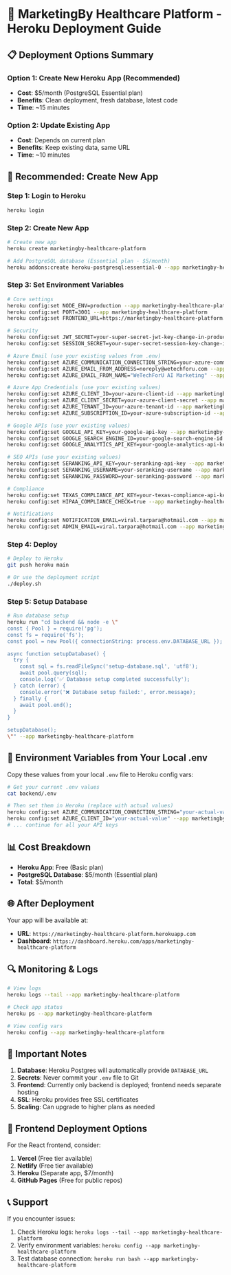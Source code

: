 # 🚀 MarketingBy Healthcare Platform - Heroku Deployment Guide

## 📋 **Deployment Options Summary**

### **Option 1: Create New Heroku App (Recommended)**
- **Cost**: $5/month (PostgreSQL Essential plan)
- **Benefits**: Clean deployment, fresh database, latest code
- **Time**: ~15 minutes

### **Option 2: Update Existing App**
- **Cost**: Depends on current plan
- **Benefits**: Keep existing data, same URL
- **Time**: ~10 minutes

## 🎯 **Recommended: Create New App**

### **Step 1: Login to Heroku**
```bash
heroku login
```

### **Step 2: Create New App**
```bash
# Create new app
heroku create marketingby-healthcare-platform

# Add PostgreSQL database (Essential plan - $5/month)
heroku addons:create heroku-postgresql:essential-0 --app marketingby-healthcare-platform
```

### **Step 3: Set Environment Variables**
```bash
# Core settings
heroku config:set NODE_ENV=production --app marketingby-healthcare-platform
heroku config:set PORT=3001 --app marketingby-healthcare-platform
heroku config:set FRONTEND_URL=https://marketingby-healthcare-platform.herokuapp.com --app marketingby-healthcare-platform

# Security
heroku config:set JWT_SECRET=your-super-secret-jwt-key-change-in-production --app marketingby-healthcare-platform
heroku config:set SESSION_SECRET=your-super-secret-session-key-change-in-production --app marketingby-healthcare-platform

# Azure Email (use your existing values from .env)
heroku config:set AZURE_COMMUNICATION_CONNECTION_STRING=your-azure-communication-connection-string --app marketingby-healthcare-platform
heroku config:set AZURE_EMAIL_FROM_ADDRESS=noreply@wetechforu.com --app marketingby-healthcare-platform
heroku config:set AZURE_EMAIL_FROM_NAME="WeTechForU AI Marketing" --app marketingby-healthcare-platform

# Azure App Credentials (use your existing values)
heroku config:set AZURE_CLIENT_ID=your-azure-client-id --app marketingby-healthcare-platform
heroku config:set AZURE_CLIENT_SECRET=your-azure-client-secret --app marketingby-healthcare-platform
heroku config:set AZURE_TENANT_ID=your-azure-tenant-id --app marketingby-healthcare-platform
heroku config:set AZURE_SUBSCRIPTION_ID=your-azure-subscription-id --app marketingby-healthcare-platform

# Google APIs (use your existing values)
heroku config:set GOOGLE_API_KEY=your-google-api-key --app marketingby-healthcare-platform
heroku config:set GOOGLE_SEARCH_ENGINE_ID=your-google-search-engine-id --app marketingby-healthcare-platform
heroku config:set GOOGLE_ANALYTICS_API_KEY=your-google-analytics-api-key --app marketingby-healthcare-platform

# SEO APIs (use your existing values)
heroku config:set SERANKING_API_KEY=your-seranking-api-key --app marketingby-healthcare-platform
heroku config:set SERANKING_USERNAME=your-seranking-username --app marketingby-healthcare-platform
heroku config:set SERANKING_PASSWORD=your-seranking-password --app marketingby-healthcare-platform

# Compliance
heroku config:set TEXAS_COMPLIANCE_API_KEY=your-texas-compliance-api-key --app marketingby-healthcare-platform
heroku config:set HIPAA_COMPLIANCE_CHECK=true --app marketingby-healthcare-platform

# Notifications
heroku config:set NOTIFICATION_EMAIL=viral.tarpara@hotmail.com --app marketingby-healthcare-platform
heroku config:set ADMIN_EMAIL=viral.tarpara@hotmail.com --app marketingby-healthcare-platform
```

### **Step 4: Deploy**
```bash
# Deploy to Heroku
git push heroku main

# Or use the deployment script
./deploy.sh
```

### **Step 5: Setup Database**
```bash
# Run database setup
heroku run "cd backend && node -e \"
const { Pool } = require('pg');
const fs = require('fs');
const pool = new Pool({ connectionString: process.env.DATABASE_URL });

async function setupDatabase() {
  try {
    const sql = fs.readFileSync('setup-database.sql', 'utf8');
    await pool.query(sql);
    console.log('✅ Database setup completed successfully');
  } catch (error) {
    console.error('❌ Database setup failed:', error.message);
  } finally {
    await pool.end();
  }
}

setupDatabase();
\"" --app marketingby-healthcare-platform
```

## 🔧 **Environment Variables from Your Local .env**

Copy these values from your local `.env` file to Heroku config vars:

```bash
# Get your current .env values
cat backend/.env

# Then set them in Heroku (replace with actual values)
heroku config:set AZURE_COMMUNICATION_CONNECTION_STRING="your-actual-value" --app marketingby-healthcare-platform
heroku config:set AZURE_CLIENT_ID="your-actual-value" --app marketingby-healthcare-platform
# ... continue for all your API keys
```

## 📊 **Cost Breakdown**

- **Heroku App**: Free (Basic plan)
- **PostgreSQL Database**: $5/month (Essential plan)
- **Total**: $5/month

## 🌐 **After Deployment**

Your app will be available at:
- **URL**: `https://marketingby-healthcare-platform.herokuapp.com`
- **Dashboard**: `https://dashboard.heroku.com/apps/marketingby-healthcare-platform`

## 🔍 **Monitoring & Logs**

```bash
# View logs
heroku logs --tail --app marketingby-healthcare-platform

# Check app status
heroku ps --app marketingby-healthcare-platform

# View config vars
heroku config --app marketingby-healthcare-platform
```

## 🚨 **Important Notes**

1. **Database**: Heroku Postgres will automatically provide `DATABASE_URL`
2. **Secrets**: Never commit your `.env` file to Git
3. **Frontend**: Currently only backend is deployed; frontend needs separate hosting
4. **SSL**: Heroku provides free SSL certificates
5. **Scaling**: Can upgrade to higher plans as needed

## 🔄 **Frontend Deployment Options**

For the React frontend, consider:
1. **Vercel** (Free tier available)
2. **Netlify** (Free tier available)
3. **Heroku** (Separate app, $7/month)
4. **GitHub Pages** (Free for public repos)

## 📞 **Support**

If you encounter issues:
1. Check Heroku logs: `heroku logs --tail --app marketingby-healthcare-platform`
2. Verify environment variables: `heroku config --app marketingby-healthcare-platform`
3. Test database connection: `heroku run bash --app marketingby-healthcare-platform`
